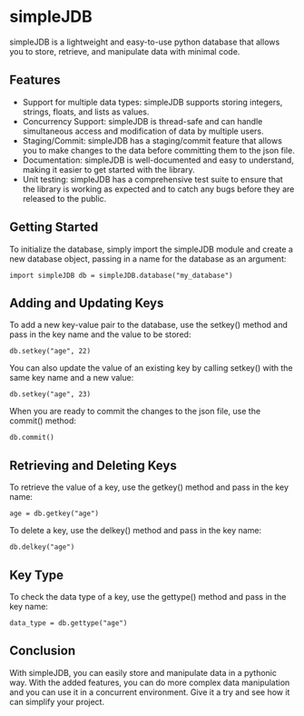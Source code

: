 simpleJDB
=========

simpleJDB is a lightweight and easy-to-use python database that allows you to store, retrieve, and manipulate data with minimal code.

Features
--------

*   Support for multiple data types: simpleJDB supports storing integers, strings, floats, and lists as values.
*   Concurrency Support: simpleJDB is thread-safe and can handle simultaneous access and modification of data by multiple users.
*   Staging/Commit: simpleJDB has a staging/commit feature that allows you to make changes to the data before committing them to the json file.
*   Documentation: simpleJDB is well-documented and easy to understand, making it easier to get started with the library.
*   Unit testing: simpleJDB has a comprehensive test suite to ensure that the library is working as expected and to catch any bugs before they are released to the public.

Getting Started
---------------

To initialize the database, simply import the simpleJDB module and create a new database object, passing in a name for the database as an argument:

`import simpleJDB db = simpleJDB.database("my_database")`

Adding and Updating Keys
------------------------

To add a new key-value pair to the database, use the setkey() method and pass in the key name and the value to be stored:

`db.setkey("age", 22)`

You can also update the value of an existing key by calling setkey() with the same key name and a new value:

`db.setkey("age", 23)`

When you are ready to commit the changes to the json file, use the commit() method:

`db.commit()`

Retrieving and Deleting Keys
----------------------------

To retrieve the value of a key, use the getkey() method and pass in the key name:

`age = db.getkey("age")`

To delete a key, use the delkey() method and pass in the key name:

`db.delkey("age")`

Key Type
--------

To check the data type of a key, use the gettype() method and pass in the key name:

`data_type = db.gettype("age")`

Conclusion
----------

With simpleJDB, you can easily store and manipulate data in a pythonic way. With the added features, you can do more complex data manipulation and you can use it in a concurrent environment. Give it a try and see how it can simplify your project.